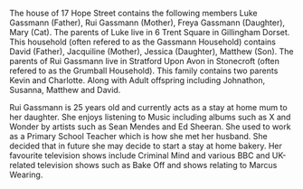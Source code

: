 The house of 17 Hope Street contains the following members Luke Gassmann (Father), Rui Gassmann (Mother), Freya Gassmann (Daughter), Mary (Cat). The parents of Luke live in 6 Trent Square in Gillingham Dorset. This household (often refered to as the Gassmann Household) contains David (Father), Jacquiline (Mother), Jessica (Daughter), Matthew (Son). The parents of Rui Gassmann live in Stratford Upon Avon in Stonecroft (often refered to as the Grumball Household). This family contains two parents Kevin and Charlotte. Along with Adult offspring including Johnathon, Susanna, Matthew and David.

Rui Gassmann is 25 years old and currently acts as a stay at home mum to her daughter. She enjoys listening to Music including albums such as X and Wonder by artists such as Sean Mendes and Ed Sheeran. She used to work as a Primary School Teacher which is how she met her husband. She decided that in future she may decide to start a stay at home bakery. Her favourite television shows include Criminal Mind and various BBC and UK-related television shows such as Bake Off and shows relating to Marcus Wearing.
